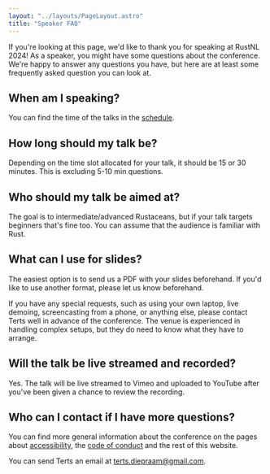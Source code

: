 ```yaml
---
layout: "../layouts/PageLayout.astro"
title: "Speaker FAQ"
---
```


If you're looking at this page, we'd like to thank you for speaking at RustNL 2024! As a speaker, you might have some questions about the conference. We're happy to answer any questions you have, but here are at least some frequently asked question you can look at.

## When am I speaking?

You can find the time of the talks in the [schedule](https://2024.rustnl.org/schedule/).

## How long should my talk be?

Depending on the time slot allocated for your talk, it should be 15 or 30 minutes. This is excluding 5-10 min questions.

## Who should my talk be aimed at?

The goal is to intermediate/advanced Rustaceans, but if your talk targets beginners that's fine too. You can assume that the audience is familiar with Rust.

## What can I use for slides?

The easiest option is to send us a PDF with your slides beforehand. If you'd like to use another format, please let us know beforehand.

If you have any special requests, such as using your own laptop, live demoing, screencasting from a phone, or anything else, please contact Terts well in advance of the conference. The venue is experienced in handling complex setups, but they do need to know what they have to arrange.

## Will the talk be live streamed and recorded?

Yes. The talk will be live streamed to Vimeo and uploaded to YouTube after you've been given a chance to review the recording.

## Who can I contact if I have more questions?

You can find more general information about the conference on the pages about [accessibility](/accessibility), the [code of conduct](/code-of-conduct) and the rest of this website.

You can send Terts an email at terts.diepraam@gmail.com.